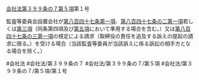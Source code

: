 [会社法第３９９条の７第５項](会社法＿＿＿＿第３９９条の７第５項)第１号

監査等委員会設置会社が[第八百四十七条第一項](会社法＿＿＿＿第８４７条第１項)、[第八百四十七条の二第一項](会社法＿＿＿＿第８４７条の２第１項)若しくは[第三項](会社法＿＿＿＿第３９９条の７第３項)（同条第四項及び[第五項](会社法＿＿＿＿第３９９条の７第５項)において準用する場合を含む。）又は[第八百四十七条の三第一項](会社法＿＿＿＿第８４７条の３第１項)の規定による請求（取締役の責任を追及する訴えの提起の請求に限る。）を受ける場合（当該監査等委員が当該訴えに係る訴訟の相手方となる場合を除く。）


#会社法
#会社法/第３９９条の７
#会社法/第３９９条の７/第５項
#会社法/第３９９条の７/第５項/第１号
